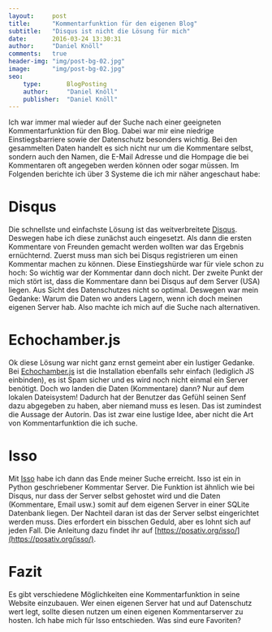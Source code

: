 ```yaml
---
layout: 	post
title:  	"Kommentarfunktion für den eigenen Blog"
subtitle:   "Disqus ist nicht die Lösung für mich"
date:   	2016-03-24 13:30:31
author:     "Daniel Knöll"
comments:   true
header-img: "img/post-bg-02.jpg"
image:      "img/post-bg-02.jpg"
seo:
    type:       BlogPosting
    author:     "Daniel Knöll"
    publisher:  "Daniel Knöll"
---
```


Ich war immer mal wieder auf der Suche nach einer geeigneten Kommentarfunktion für den Blog. Dabei war mir eine niedrige 
Einstiegsbarriere sowie der Datenschutz besonders wichtig. Bei den gesammelten Daten handelt es sich nicht nur um 
die Kommentare selbst, sondern auch den Namen, die E-Mail Adresse und die Hompage die bei Kommentaren oft angegeben werden 
können oder sogar müssen. Im Folgenden berichte ich über 3 Systeme die ich mir näher angeschaut habe:

# Disqus
Die schnellste und einfachste Lösung ist das weitverbreitete [Disqus](https://disqus.com/). Deswegen habe ich diese 
zunächst auch eingesetzt. Als dann die ersten Kommentare von Freunden gemacht werden wollten war das Ergebnis ernüchternd.
Zuerst muss man sich bei Disqus registrieren um einen Kommentar machen zu können. Diese Einstiegshürde war für viele schon 
zu hoch: So wichtig war der Kommentar dann doch nicht. Der zweite Punkt der mich stört ist, dass die Kommentare dann bei 
Disqus auf dem Server (USA) liegen. Aus Sicht des Datenschutzes nicht so optimal. Deswegen war mein Gedanke: Warum die Daten 
wo anders Lagern, wenn ich doch meinen eigenen Server hab. Also machte ich mich auf die Suche nach alternativen.

# Echochamber.js
Ok diese Lösung war nicht ganz ernst gemeint aber ein lustiger Gedanke. Bei [Echochamber.js](https://github.com/tessalt/echo-chamber-js)
ist die Installation ebenfalls sehr einfach (lediglich JS einbinden), es ist Spam sicher und es wird noch nicht einmal ein
Server benötigt. Doch wo landen die Daten (Kommentare) dann? Nur auf dem lokalen Dateisystem! Dadurch hat der Benutzer 
das Gefühl seinen Senf dazu abgegeben zu haben, aber niemand muss es lesen. Das ist zumindest die Aussage der Autorin. 
Das ist zwar eine lustige Idee, aber nicht die Art von Kommentarfunktion die ich suche. 

# Isso
Mit [Isso](https://posativ.org/isso/) habe ich dann das Ende meiner Suche erreicht. Isso ist ein in Python geschriebener
 Kommentar Server. Die Funktion ist ähnlich wie bei Disqus, nur dass der Server selbst gehostet wird und die Daten 
 (Kommentare, Email usw.) somit auf dem eigenen Server in einer SQLite Datenbank liegen. Der Nachteil daran ist das der 
 Server selbst eingerichtet werden muss. Dies erfordert ein bisschen Geduld, aber es lohnt sich auf jeden Fall. Die 
 Anleitung dazu findet ihr auf [https://posativ.org/isso/](https://posativ.org/isso/).
 
# Fazit
Es gibt verschiedene Möglichkeiten eine Kommentarfunktion in seine Website einzubauen. Wer einen eigenen Server hat und 
auf Datenschutz wert legt, sollte diesen nutzen um einen eigenen Kommentarserver zu hosten. Ich habe mich für Isso 
entschieden. Was sind eure Favoriten?

